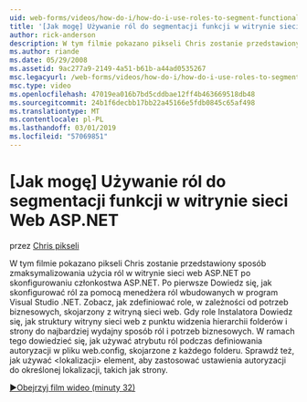 ```yaml
---
uid: web-forms/videos/how-do-i/how-do-i-use-roles-to-segment-functionality-in-an-aspnet-web-site
title: '[Jak mogę] Używanie ról do segmentacji funkcji w witrynie sieci Web ASP.NET | Dokumentacja firmy Microsoft'
author: rick-anderson
description: W tym filmie pokazano pikseli Chris zostanie przedstawiony sposób zmaksymalizowania użycia ról w witrynie sieci web ASP.NET po skonfigurowaniu członkostwa ASP.NET. Po pierwsze Dowiedz się, jak skonfigurować roli...
ms.author: riande
ms.date: 05/29/2008
ms.assetid: 9ac277a9-2149-4a51-b61b-a44ad0535267
msc.legacyurl: /web-forms/videos/how-do-i/how-do-i-use-roles-to-segment-functionality-in-an-aspnet-web-site
msc.type: video
ms.openlocfilehash: 47019ea016b7bd5cddbae12ff4b463669518db48
ms.sourcegitcommit: 24b1f6decbb17bb22a45166e5fdb0845c65af498
ms.translationtype: MT
ms.contentlocale: pl-PL
ms.lasthandoff: 03/01/2019
ms.locfileid: "57069851"
---
```

<a name="how-do-i-use-roles-to-segment-functionality-in-an-aspnet-web-site"></a>[Jak mogę] Używanie ról do segmentacji funkcji w witrynie sieci Web ASP.NET
====================
przez [Chris pikseli](https://twitter.com/chrispels)

W tym filmie pokazano pikseli Chris zostanie przedstawiony sposób zmaksymalizowania użycia ról w witrynie sieci web ASP.NET po skonfigurowaniu członkostwa ASP.NET. Po pierwsze Dowiedz się, jak skonfigurować ról za pomocą menedżera ról wbudowanych w program Visual Studio .NET. Zobacz, jak zdefiniować role, w zależności od potrzeb biznesowych, skojarzony z witryną sieci web. Gdy role Instalatora Dowiedz się, jak struktury witryny sieci web z punktu widzenia hierarchii folderów i strony do najbardziej wydajny sposób ról i potrzeb biznesowych. W ramach tego dowiedzieć się, jak używać atrybutu ról podczas definiowania autoryzacji w pliku web.config, skojarzone z każdego folderu. Sprawdź też, jak używać &lt;lokalizacji&gt; element, aby zastosować ustawienia autoryzacji do określonej lokalizacji, takich jak strony.

[&#9654;Obejrzyj film wideo (minuty 32)](https://channel9.msdn.com/Blogs/ASP-NET-Site-Videos/how-do-i-use-roles-to-segment-functionality-in-an-aspnet-web-site)
